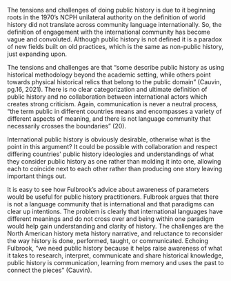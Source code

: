 The tensions and challenges of doing public history is due to it beginning roots in the 1970’s NCPH unilateral authority on the definition of world history did not translate across community language internationally. So, the definition of engagement with the international community has become vague and convoluted. Although public history is not defined it is a paradox of new fields built on old practices, which is the same as non-public history, just expanding upon. 

The tensions and challenges are that “some describe public history as using historical methodology beyond the academic setting, while others point towards physical historical relics that belong to the public domain” (Cauvin, pg.16, 2021). There is no clear categorization and ultimate definition of public history and no collaboration between international actors which creates strong criticism. Again, communication is never a neutral process, “the term public in different countries means and encompasses a variety of different aspects of meaning, and there is not language community that necessarily crosses the boundaries” (20). 

International public history is obviously desirable, otherwise what is the point in this argument? It could be possible with collaboration and respect differing countries' public history ideologies and understandings of what they consider public history as one rather than molding it into one, allowing each to coincide next to each other rather than producing one story leaving important things out. 

It is easy to see how Fulbrook’s advice about awareness of parameters would be useful for public history practitioners. Fulbrook argues that there is not a language community that is international and that paradigms can clear up intentions. The problem is clearly that international languages have different meanings and do not cross over and being within one paradigm would help gain understanding and clarity of history. The challenges are the North American history meta history narrative, and reluctance to reconsider the way history is done, performed, taught, or communicated. Echoing Fulbrook, “we need public history because it helps raise awareness of what it takes to research, interpret, communicate and share historical knowledge, public history is communication, learning from memory and uses the past to connect the pieces” (Cauvin). 
